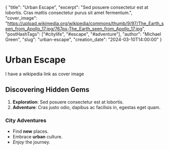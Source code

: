 {
    "title": "Urban Escape",
    "excerpt": "Sed posuere consectetur est at lobortis. Cras mattis consectetur purus sit amet fermentum.",
    "cover_image": "https://upload.wikimedia.org/wikipedia/commons/thumb/9/97/The_Earth_seen_from_Apollo_17.jpg/767px-The_Earth_seen_from_Apollo_17.jpg",
    "postHashTags": ["#citylife", "#escape", "#adventure"],
    "author": "Michael Green",
    "slug": "urban-escape",
    "creation_date": "2024-03-10T14:00:00"
}

# Urban Escape

I have a wikipedia link as cover image

## Discovering Hidden Gems

1. **Exploration**: Sed posuere consectetur est at lobortis.
2. **Adventure**: Cras justo odio, dapibus ac facilisis in, egestas eget quam.

### City Adventures

- Find **new** places.
- Embrace **urban** culture.
- *Enjoy* the journey.
